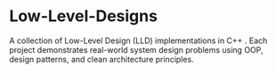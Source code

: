 # Low-Level-Designs
A collection of Low-Level Design (LLD) implementations in C++ . Each project demonstrates real-world system design problems using OOP, design patterns, and clean architecture principles.
